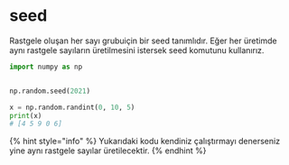 # seed

Rastgele oluşan her sayı grubuiçin bir seed tanımlıdır. Eğer her üretimde aynı rastgele sayıların üretilmesini istersek seed komutunu kullanırız.

```python
import numpy as np


np.random.seed(2021)

x = np.random.randint(0, 10, 5)
print(x)
# [4 5 9 0 6]
```

{% hint style="info" %}
Yukarıdaki kodu kendiniz çalıştırmayı denerseniz yine aynı rastgele sayılar üretilecektir.
{% endhint %}
